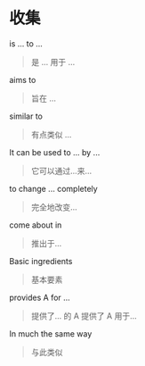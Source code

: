 # 收集

is ... to ...

> 是 ... 用于 ...

aims to

> 旨在 ...

similar to

> 有点类似 ...

It can be used to ... by ...

> 它可以通过...来...

to change ... completely

> 完全地改变...

come about in

> 推出于...

Basic ingredients

> 基本要素

provides A for ...

> 提供了... 的 A
> 提供了 A 用于...

In much the same way

> 与此类似

